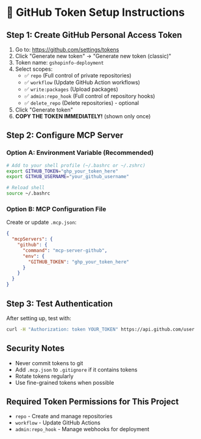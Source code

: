 # 🔐 GitHub Token Setup Instructions

## Step 1: Create GitHub Personal Access Token

1. Go to: https://github.com/settings/tokens
2. Click "Generate new token" → "Generate new token (classic)"
3. Token name: `gshopinfo-deployment`
4. Select scopes:
   - ✅ `repo` (Full control of private repositories)
   - ✅ `workflow` (Update GitHub Action workflows)
   - ✅ `write:packages` (Upload packages)
   - ✅ `admin:repo_hook` (Full control of repository hooks)
   - ✅ `delete_repo` (Delete repositories) - optional
5. Click "Generate token"
6. **COPY THE TOKEN IMMEDIATELY!** (shown only once)

## Step 2: Configure MCP Server

### Option A: Environment Variable (Recommended)
```bash
# Add to your shell profile (~/.bashrc or ~/.zshrc)
export GITHUB_TOKEN="ghp_your_token_here"
export GITHUB_USERNAME="your_github_username"

# Reload shell
source ~/.bashrc
```

### Option B: MCP Configuration File
Create or update `.mcp.json`:
```json
{
  "mcpServers": {
    "github": {
      "command": "mcp-server-github",
      "env": {
        "GITHUB_TOKEN": "ghp_your_token_here"
      }
    }
  }
}
```

## Step 3: Test Authentication
After setting up, test with:
```bash
curl -H "Authorization: token YOUR_TOKEN" https://api.github.com/user
```

## Security Notes
- Never commit tokens to git
- Add `.mcp.json` to `.gitignore` if it contains tokens
- Rotate tokens regularly
- Use fine-grained tokens when possible

## Required Token Permissions for This Project
- `repo` - Create and manage repositories
- `workflow` - Update GitHub Actions
- `admin:repo_hook` - Manage webhooks for deployment